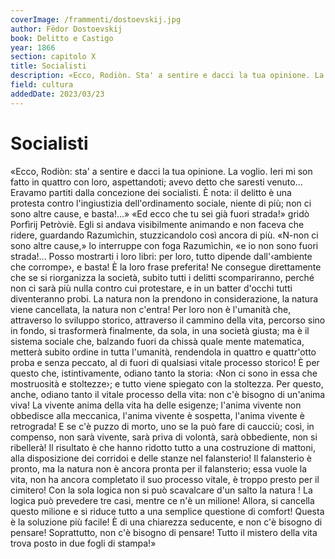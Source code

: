 ```yaml
---
coverImage: /frammenti/dostoevskij.jpg
author: Fëdor Dostoevskij
book: Delitto e Castigo
year: 1866
section: capitolo X
title: Socialisti
description: «Ecco, Rodiòn. Sta' a sentire e dacci la tua opinione. La voglio. Ieri mi son fatto in quattro con loro, aspettandoti; avevo detto che saresti venuto... Eravamo partiti dalla concezione dei socialisti.
field: cultura
addedDate: 2023/03/23
---
```


# Socialisti

«Ecco, Rodiòn: sta' a sentire e dacci la tua opinione. La voglio. Ieri mi son fatto in quattro con loro, aspettandoti; avevo detto che saresti venuto... Eravamo partiti dalla concezione dei socialisti. È nota: il delitto è una protesta contro l'ingiustizia dell'ordinamento sociale, niente di più; non ci sono altre cause, e basta!...»
«Ed ecco che tu sei già fuori strada!» gridò Porfìrij Petròviè.
Egli si andava visibilmente animando e non faceva che ridere, guardando Razumìchin, stuzzicandolo così ancora di più.
«N-non ci sono altre cause,» lo interruppe con foga Razumìchin, «e io non sono fuori strada!... Posso mostrarti i loro libri: per loro, tutto dipende dall'‹ambiente che corrompe›, e basta! È la loro frase preferita! Ne consegue direttamente che se si riorganizza la società, subito tutti i delitti scompariranno, perché non ci sarà più nulla contro cui protestare, e in un batter d'occhi tutti diventeranno probi. La natura non la prendono in considerazione, la natura viene cancellata, la natura non c'entra! Per loro non è l'umanità che, attraverso lo sviluppo storico, attraverso il cammino della vita, percorso sino in fondo, si trasformerà finalmente, da sola, in una società giusta; ma è il sistema sociale che, balzando fuori da chissà quale mente matematica, metterà subito ordine in tutta l'umanità, rendendola in quattro e quattr'otto proba e senza peccato, al di fuori di qualsiasi vitale processo storico! È per questo che, istintivamente, odiano tanto la storia: ‹Non ci sono in essa che mostruosità e stoltezze›; e tutto viene spiegato con la stoltezza. Per questo, anche, odiano tanto il vitale processo della vita: non c'è bisogno di un'anima viva! La vivente anima della vita ha delle esigenze; l'anima vivente non obbedisce alla meccanica, l'anima vivente è sospetta, l'anima vivente è retrograda! E se c'è puzzo di morto, uno se la può fare di caucciù; così, in compenso, non sarà vivente, sarà priva di volontà, sarà obbediente, non si ribellerà! Il risultato è che hanno ridotto tutto a una costruzione di mattoni, alla disposizione dei corridoi e delle stanze nel falansterio! Il falansterio è pronto, ma la natura non è ancora pronta per il falansterio; essa vuole la vita, non ha ancora completato il suo processo vitale, è troppo presto per il cimitero! Con la sola logica non si può scavalcare d'un salto la natura ! La logica può prevedere tre casi, mentre ce n'è un milione! Allora, si cancella questo milione e si riduce tutto a una semplice questione di comfort! Questa è la soluzione più facile! È di una chiarezza seducente, e non c'è bisogno di pensare! Soprattutto, non c'è bisogno di pensare! Tutto il mistero della vita trova posto in due fogli di stampa!»
